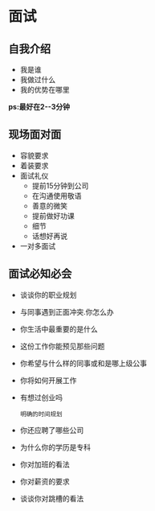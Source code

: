 # 面试

## 自我介绍

- 我是谁
- 我做过什么
- 我的优势在哪里

**ps:最好在2--3分钟**

## 现场面对面

- 容貌要求
- 着装要求
- 面试礼仪
  - 提前15分钟到公司
  - 在沟通使用敬语 
  - 善意的微笑
  - 提前做好功课
  - 细节
  - 话想好再说
- 一对多面试

## 面试必知必会

- 谈谈你的职业规划

- 与同事遇到正面冲突.你怎么办

- 你生活中最重要的是什么

- 这份工作你能预见那些问题

- 你希望与什么样的同事或和是哪上级公事

- 你将如何开展工作

- 有想过创业吗

  ```
  明确的时间规划
  ```

- 你还应聘了哪些公司

- 为什么你的学历是专科

- 你对加班的看法

- 你对薪资的要求

- 谈谈你对跳槽的看法